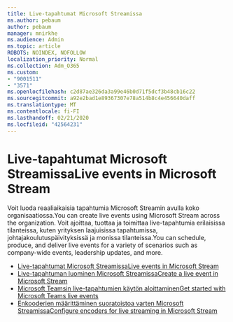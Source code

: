```yaml
---
title: Live-tapahtumat Microsoft Streamissa
ms.author: pebaum
author: pebaum
manager: mnirkhe
ms.audience: Admin
ms.topic: article
ROBOTS: NOINDEX, NOFOLLOW
localization_priority: Normal
ms.collection: Adm_O365
ms.custom:
- "9001511"
- "3571"
ms.openlocfilehash: c2d87ae326da3a99e46b0d71f5dcf3b48cb16c22
ms.sourcegitcommit: a92e2bad1e89367307e78a514b8c4e456640daff
ms.translationtype: MT
ms.contentlocale: fi-FI
ms.lasthandoff: 02/21/2020
ms.locfileid: "42564231"
---
```

# <a name="live-events-in-microsoft-stream"></a><span data-ttu-id="ee6aa-102">Live-tapahtumat Microsoft Streamissa</span><span class="sxs-lookup"><span data-stu-id="ee6aa-102">Live events in Microsoft Stream</span></span>

<span data-ttu-id="ee6aa-103">Voit luoda reaaliaikaisia tapahtumia Microsoft Streamin avulla koko organisaatiossa.</span><span class="sxs-lookup"><span data-stu-id="ee6aa-103">You can create live events using Microsoft Stream across the organization.</span></span> <span data-ttu-id="ee6aa-104">Voit ajoittaa, tuottaa ja toimittaa live-tapahtumia erilaisissa tilanteissa, kuten yrityksen laajuisissa tapahtumissa, johtajakoulutuspäivityksissä ja monissa tilanteissa.</span><span class="sxs-lookup"><span data-stu-id="ee6aa-104">You can schedule, produce, and deliver live events for a variety of scenarios such as company-wide events, leadership updates, and more.</span></span>

- [<span data-ttu-id="ee6aa-105">Live-tapahtumat Microsoft Streamissa</span><span class="sxs-lookup"><span data-stu-id="ee6aa-105">Live events in Microsoft Stream</span></span>](https://docs.microsoft.com/stream/live-event-overview)
- [<span data-ttu-id="ee6aa-106">Live-tapahtuman luominen Microsoft Streamissa</span><span class="sxs-lookup"><span data-stu-id="ee6aa-106">Create a live event in Microsoft Stream</span></span>](https://docs.microsoft.com/stream/live-create-event)
- [<span data-ttu-id="ee6aa-107">Microsoft Teamsin live-tapahtumien käytön aloittaminen</span><span class="sxs-lookup"><span data-stu-id="ee6aa-107">Get started with Microsoft Teams live events</span></span>](https://support.office.com/article/get-started-with-microsoft-teams-live-events-d077fec2-a058-483e-9ab5-1494afda578a)
- [<span data-ttu-id="ee6aa-108">Enkooderien määrittäminen suoratoistoa varten Microsoft Streamissa</span><span class="sxs-lookup"><span data-stu-id="ee6aa-108">Configure encoders for live streaming in Microsoft Stream</span></span>](https://docs.microsoft.com/stream/live-encoder-setup)
